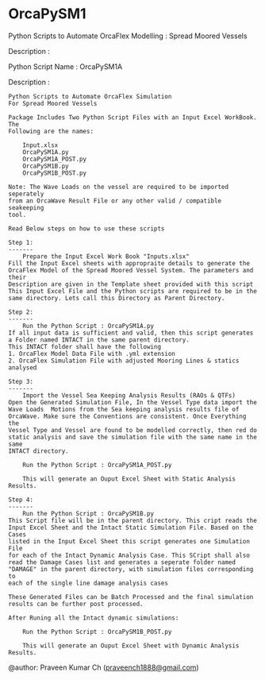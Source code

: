 # OrcaPySM1

Python Scripts to Automate OrcaFlex Modelling : Spread Moored Vessels

Description : 

Python Script Name : OrcaPySM1A

Description : 
    
    Python Scripts to Automate OrcaFlex Simulation
    For Spread Moored Vessels
    
    Package Includes Two Python Script Files with an Input Excel WorkBook. The 
    Following are the names:
    
        Input.xlsx
        OrcaPySM1A.py
        OrcaPySM1A_POST.py
        OrcaPySM1B.py
        OrcaPySM1B_POST.py
    
    Note: The Wave Loads on the vessel are required to be imported seperately 
    from an OrcaWave Result File or any other valid / compatible seakeeping 
    tool.
    
    Read Below steps on how to use these scripts 
    
    Step 1: 
    -------
        Prepare the Input Excel Work Book "Inputs.xlsx"
    Fill the Input Excel sheets with appropraite details to generate the 
    OrcaFlex Model of the Spread Moored Vessel System. The parameters and their
    Description are given in the Template sheet provided with this script
    This Input Excel File and the Python scripts are required to be in the 
    same directory. Lets call this Directory as Parent Directory.

    Step 2:
    -------
        Run the Python Script : OrcaPySM1A.py
    If all input data is sufficient and valid, then this script generates 
    a Folder named INTACT in the same parent directory.
    This INTACT folder shall have the following  
    1. OrcaFlex Model Data File with .yml extension
    2. OrcaFlex Simulation File with adjusted Mooring Lines & statics analysed
        
    Step 3:
    -------
        Import the Vessel Sea Keeping Analysis Results (RAOs & QTFs)
    Open the Generated Simulation File, In the Vessel Type data import the
    Wave Loads  Motions from the Sea keeping analysis results file of 
    OrcaWave. Make sure the Conventions are consistent. Once Everything the 
    Vessel Type and Vessel are found to be modelled correctly, then red do 
    static analysis and save the simulation file with the same name in the same
    INTACT directory.
    
        Run the Python Script : OrcaPySM1A_POST.py
        
        This will generate an Ouput Excel Sheet with Static Analysis Results.
    
    Step 4: 
    -------
        Run the Python Script : OrcaPySM1B.py
    This Script file will be in the parent directory. This cript reads the 
    Input Excel Sheet and the Intact Static Simulation File. Based on the Cases
    listed in the Input Excel Sheet this script generates one Simulation File  
    for each of the Intact Dynamic Analysis Case. This SCript shall also 
    read the Damage Cases list and generates a seperate folder named 
    "DAMAGE" in the parent directory, with simulation files corresponding to
    each of the single line damage analysis cases
    
    These Generated Files can be Batch Processed and the final simulation 
    results can be further post processed.
    
    After Runing all the Intact dynamic simulations:
        
        Run the Python Script : OrcaPySM1B_POST.py
        
        This will generate an Ouput Excel Sheet with Dynamic Analysis Results.   
    
@author: Praveen Kumar Ch (praveench1888@gmail.com)



